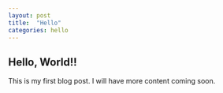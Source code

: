 ```yaml
---
layout: post
title:  "Hello"
categories: hello
---
```

## Hello, World!!

This is my first blog post. I will have more content coming soon.